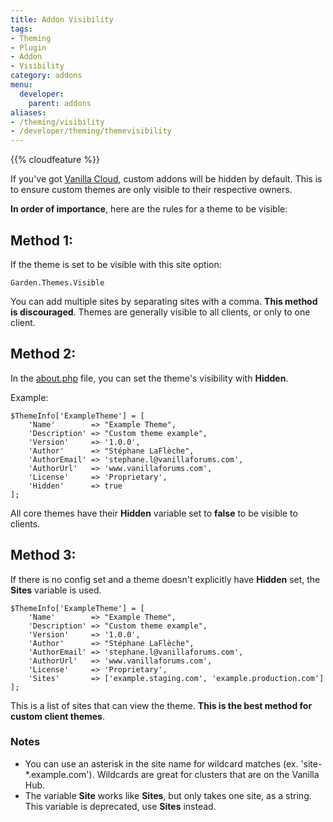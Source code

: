 ```yaml
---
title: Addon Visibility
tags:
- Theming
- Plugin
- Addon
- Visibility
category: addons
menu:
  developer:
    parent: addons
aliases:
- /theming/visibility
- /developer/theming/themevisibility
---
```


{{% cloudfeature %}}

If you've got [Vanilla Cloud](http://vanillaforums.com), custom addons will be hidden by default. This is to ensure custom themes are only visible to their respective owners.

**In order of importance**, here are the rules for a theme to be visible:

## Method 1:
If the theme is set to be visible with this site option:
```
Garden.Themes.Visible
```
You can add multiple sites by separating sites with a comma. **This method is discouraged**. Themes are generally visible to all clients, or only to one client.

## Method 2:

In the [about.php](/developer/theming/about-php) file, you can set the theme's visibility with **Hidden**.

Example:

```
$ThemeInfo['ExampleTheme'] = [
    'Name'        => "Example Theme",
    'Description' => "Custom theme example",
    'Version'     => '1.0.0',
    'Author'      => "Stéphane LaFlèche",
    'AuthorEmail' => 'stephane.l@vanillaforums.com',
    'AuthorUrl'   => 'www.vanillaforums.com',
    'License'     => 'Proprietary',
    'Hidden'      => true
];
```

All core themes have their **Hidden** variable set to **false** to be visible to clients.



## Method 3:

If there is no config set and a theme doesn't explicitly have **Hidden** set, the **Sites** variable is used.

```
$ThemeInfo['ExampleTheme'] = [
    'Name'        => "Example Theme",
    'Description' => "Custom theme example",
    'Version'     => '1.0.0',
    'Author'      => "Stéphane LaFlèche",
    'AuthorEmail' => 'stephane.l@vanillaforums.com',
    'AuthorUrl'   => 'www.vanillaforums.com',
    'License'     => 'Proprietary',
    'Sites'       => ['example.staging.com', 'example.production.com']
];
```

This is a list of sites that can view the theme. **This is the best method for custom client themes**.

### Notes

- You can use an asterisk in the site name for wildcard matches (ex. 'site-*.example.com'). Wildcards are great for clusters that are on the Vanilla Hub.
- The variable **Site** works like **Sites**, but only takes one site, as a string. This variable is deprecated, use **Sites** instead.
